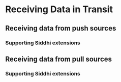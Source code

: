 # Receiving Data in Transit

## Receiving data from push sources

### Supporting Siddhi extensions

## Receiving data from pull sources

### Supporting Siddhi extensions